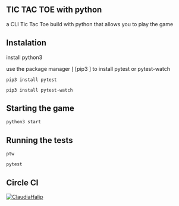 ## TIC TAC TOE with python

a CLI Tic Tac Toe build with python that allows you to play the game 

## Instalation

install python3

use the package manager [ [pip3 ] 
to install pytest or pytest-watch

```pip3 install pytest```

```pip3 install pytest-watch```

## Starting the game

```python3 start```

## Running the tests

```ptw```

```pytest```

## Circle CI

[![ClaudiaHalip](https://circleci.com/gh/claudiahalip/TicTacToe.svg?style=shield)](https://app.circleci.com/pipelines/github/claudiahalip/TicTacToe-python)


